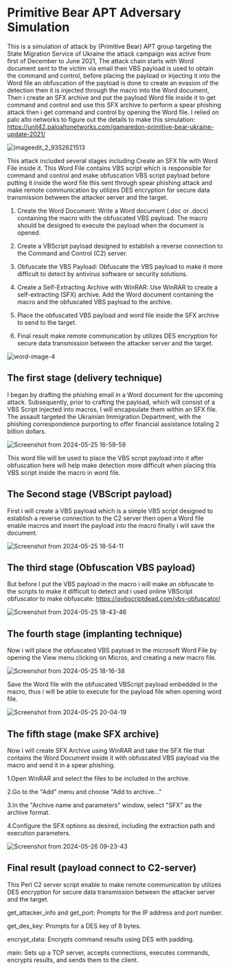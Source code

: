 # Primitive Bear APT Adversary Simulation

This is a simulation of attack by (Primitive Bear) APT group targeting the State Migration Service of Ukraine the attack campaign was active from first of December to June 2021, The attack chain starts with Word document sent to the victim via email then VBS payload is used to obtain the command and control, before placing the payload or injecting it into the Word file an obfuscation of the payload is done to create an evasion of the detection then it is injected through the macro into the Word document, Then i create an SFX archive and put the payload Word file inside it to get command and control and use this SFX archive to perform a spear phishing attack then i get command and control by opening the Word file. I relied on palo alto networks to figure out the details to make this simulation: https://unit42.paloaltonetworks.com/gamaredon-primitive-bear-ukraine-update-2021/


![imageedit_2_9352621513](https://github.com/S3N4T0R-0X0/Primitive-Bear-APT/assets/121706460/a715b1e5-5d3f-48af-a749-7651cb857341)

This attack included several stages including Create an SFX file with Word File inside it. This Word File contains VBS script which is responsible for command and control and make obfuscation VBS script payload before putting it inside the word file this sent through spear phishing attack and make remote communication by utilizes DES encryption for secure data transmission between the attacker server and the target.

1. Create the Word Document: Write a Word document (.doc or .docx) containing the macro with the obfuscated VBS payload. The macro should be designed to execute the payload when the document is opened.

2. Create a VBScript payload designed to establish a reverse connection to the Command and Control (C2) server.

3. Obfuscate the VBS Payload: Obfuscate the VBS payload to make it more difficult to detect by antivirus software or security solutions.

4. Create a Self-Extracting Archive with WinRAR: Use WinRAR to create a self-extracting (SFX) archive.
Add the Word document containing the macro and the obfuscated VBS payload to the archive.

5. Place the obfuscated VBS payload and word file inside the SFX archive to send to the target.

6. Final result make remote communication by utilizes DES encryption for secure data transmission between the attacker server and the target.


![word-image-4](https://github.com/S3N4T0R-0X0/Primitive-Bear-APT/assets/121706460/9e4ac08a-9ae5-4b39-ad41-ed9d82cc65b6)

## The first stage (delivery technique)

I began by drafting the phishing email in a Word document for the upcoming attack. Subsequently, prior to crafting the payload, which will consist of a VBS Script injected into macros, I will encapsulate them within an SFX file. The assault targeted the Ukrainian Immigration Department, with the phishing correspondence purporting to offer financial assistance totaling 2 billion dollars.

![Screenshot from 2024-05-25 16-59-59](https://github.com/S3N4T0R-0X0/Primitive-Bear-APT/assets/121706460/44745418-6d38-4bcc-bc42-368227fe63c0)

This word file will be used to place the VBS script payload into it after obfuscation here will help make detection more difficult when placing this VBS script inside the macro in word file.

## The Second stage (VBScript payload)

First i will create a VBS payload which is a simple VBS script designed to establish a reverse connection to the C2 server then open a Word file enable macros and insert the payload into the macro finally i will save the document.

![Screenshot from 2024-05-25 18-54-11](https://github.com/S3N4T0R-0X0/Primitive-Bear-APT/assets/121706460/c6389cb6-2d22-44ec-9bac-bb3db6d153d6)


## The third stage (Obfuscation VBS payload)
But before I put the VBS payload in the macro i will make an obfuscate to the scripts to make it difficult to detect and i used online VBScript obfuscator to make obfuscate: https://isvbscriptdead.com/vbs-obfuscator/


![Screenshot from 2024-05-25 18-43-46](https://github.com/S3N4T0R-0X0/Primitive-Bear-APT/assets/121706460/43336935-c058-4f96-9847-478951c6eccc)


## The fourth stage (implanting technique)

Now i will place the obfuscated VBS payload in the microsoft Word File by opening the View menu clicking on Micros, and creating a new macro file.

![Screenshot from 2024-05-25 18-16-38](https://github.com/S3N4T0R-0X0/Primitive-Bear-APT/assets/121706460/34e0bade-fc71-4646-ba23-cad761920f96)

Save the Word file with the obfuscated VBScript payload embedded in the macro, thus i will be able to execute for the payload file when opening word file.

![Screenshot from 2024-05-25 20-04-19](https://github.com/S3N4T0R-0X0/Primitive-Bear-APT/assets/121706460/5dca0cd3-2ef8-483b-bd38-c1b902c0b5e6)

## The fifth stage (make SFX archive)

Now i will create SFX Archive using WinRAR and take the SFX file that contains the Word Document inside it with obfuscated VBS payload via the macro and send it in a  spear phishing.

1.Open WinRAR and select the files to be included in the archive.

2.Go to the "Add" menu and choose "Add to archive..."

3.In the "Archive name and parameters" window, select "SFX" as the archive format.

4.Configure the SFX options as desired, including the extraction path and execution parameters.



![Screenshot from 2024-05-26 09-23-43](https://github.com/S3N4T0R-0X0/Primitive-Bear-APT/assets/121706460/dafe9156-4b6f-4712-97de-cd2d4734439b)

## Final result (payload connect to C2-server)

This Perl C2 server script enable to make remote communication by utilizes DES encryption for secure data transmission between the attacker server and the target.

get_attacker_info and get_port: Prompts for the IP address and port number.

get_des_key: Prompts for a DES key of 8 bytes.

encrypt_data: Encrypts command results using DES with padding.

main: Sets up a TCP server, accepts connections, executes commands, encrypts results, and sends them to the client.



